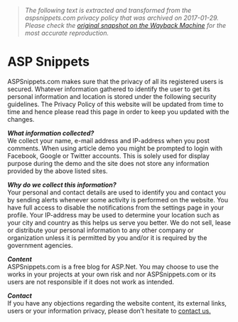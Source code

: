 > *The following text is extracted and transformed from the aspsnippets.com privacy policy that was archived on 2017-01-29. Please check the [original snapshot on the Wayback Machine](https://web.archive.org/web/20170129151501id_/http%3A//aspsnippets.com/PrivacyPolicy.aspx) for the most accurate reproduction.*

# ASP Snippets

ASPSnippets.com makes sure that the privacy of all its registered users is secured. Whatever information gathered to identify the user to get its personal information and location is stored under the following security guidelines. The Privacy Policy of this website will be updated from time to time and hence please read this page in order to keep you updated with the changes. 

**_What information collected?_**  
We collect your name, e-mail address and IP-address when you post comments. When using article demo you might be prompted to login with Facebook, Google or Twitter accounts. This is solely used for display purpose during the demo and the site does not store any information provided by the above listed sites. 

**_Why do we collect this information?_**  
Your personal and contact details are used to identify you and contact you by sending alerts whenever some activity is performed on the website. You have full access to disable the notifications from the settings page in your profile. Your IP-address may be used to determine your location such as your city and country as this helps us serve you better. We do not sell, lease or distribute your personal information to any other company or organization unless it is permitted by you and/or it is required by the government agencies. 

**_Content_**  
ASPSnippets.com is a free blog for ASP.Net. You may choose to use the works in your projects at your own risk and nor ASPSnippets.com or its users are not responsible if it does not work as intended. 

**_Contact_**  
If you have any objections regarding the website content, its external links, users or your information privacy, please don’t hesitate to [contact us.](http://aspsnippets.com/Contact.aspx)
